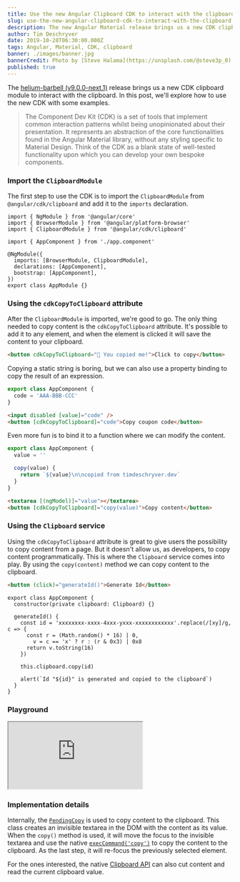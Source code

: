 ```yaml
---
title: Use the new Angular Clipboard CDK to interact with the clipboard
slug: use-the-new-angular-clipboard-cdk-to-interact-with-the-clipboard
description: The new Angular Material release brings us a new CDK clipboard module to interact with the clipboard. In this post, we'll explore how to use the new Clipboard CDK by going over some examples.
author: Tim Deschryver
date: 2019-10-28T06:30:00.000Z
tags: Angular, Material, CDK, clipboard
banner: ./images/banner.jpg
bannerCredit: Photo by [Steve Halama](https://unsplash.com/@steve3p_0) on [Unsplash](https://unsplash.com)
published: true
---
```


The [helium-barbell (v9.0.0-next.1)](https://github.com/angular/components/releases/tag/9.0.0-next.1) release brings us a new CDK clipboard module to interact with the clipboard. In this post, we'll explore how to use the new CDK with some examples.

> The Component Dev Kit (CDK) is a set of tools that implement common interaction patterns whilst being unopinionated about their presentation. It represents an abstraction of the core functionalities found in the Angular Material library, without any styling specific to Material Design. Think of the CDK as a blank state of well-tested functionality upon which you can develop your own bespoke components.

### Import the `ClipboardModule`

The first step to use the CDK is to import the `ClipboardModule` from `@angular/cdk/clipboard` and add it to the `imports` declaration.

```ts{3}{10}
import { NgModule } from '@angular/core'
import { BrowserModule } from '@angular/platform-browser'
import { ClipboardModule } from '@angular/cdk/clipboard'

import { AppComponent } from './app.component'

@NgModule({
  imports: [BrowserModule, ClipboardModule],
  declarations: [AppComponent],
  bootstrap: [AppComponent],
})
export class AppModule {}
```

### Using the `cdkCopyToClipboard` attribute

After the `ClipboardModule` is imported, we're good to go.
The only thing needed to copy content is the `cdkCopyToClipboard` attribute.
It's possible to add it to any element, and when the element is clicked it will save the content to your clipboard.

```html
<button cdkCopyToClipboard="👋 You copied me!">Click to copy</button>
```

Copying a static string is boring, but we can also use a property binding to copy the result of an expression.

```ts
export class AppComponent {
  code = 'AAA-BBB-CCC'
}
```

```html
<input disabled [value]="code" />
<button [cdkCopyToClipboard]="code">Copy coupon code</button>
```

Even more fun is to bind it to a function where we can modify the content.

```ts
export class AppComponent {
  value = ''

  copy(value) {
    return `${value}\n\ncopied from timdeschryver.dev`
  }
}
```

```html
<textarea [(ngModel)]="value"></textarea>
<button [cdkCopyToClipboard]="copy(value)">Copy content</button>
```

### Using the `Clipboard` service

Using the `cdkCopyToClipboard` attribute is great to give users the possibility to copy content from a page.
But it doesn't allow us, as developers, to copy content programmatically. This is where the `Clipboard` service comes into play. By using the `copy(content)` method we can copy content to the clipboard.

```html
<button (click)="generateId()">Generate Id</button>
```

```ts{2}{10}
export class AppComponent {
  constructor(private clipboard: Clipboard) {}

  generateId() {
    const id = 'xxxxxxxx-xxxx-4xxx-yxxx-xxxxxxxxxxxx'.replace(/[xy]/g, c => {
      const r = (Math.random() * 16) | 0,
        v = c == 'x' ? r : (r & 0x3) | 0x8
      return v.toString(16)
    })

    this.clipboard.copy(id)

    alert(`Id "${id}" is generated and copied to the clipboard`)
  }
}
```

### Playground

<iframe src="https://stackblitz.com/edit/angular-u8dyx6?ctl=1&embed=1&file=src/app/app.component.html&hideExplorer=1" title="clipboard-playground"></iframe>

### Implementation details

Internally, the [`PendingCopy`](https://github.com/angular/components/blob/master/src/cdk/clipboard/pending-copy.ts) is used to copy content to the clipboard. This class creates an invisible textarea in the DOM with the content as its value. When the `copy()` method is used, it will move the focus to the invisible textarea and use the native [`execCommand('copy')`](https://developer.mozilla.org/en-US/docs/Mozilla/Add-ons/WebExtensions/Interact_with_the_clipboard) to copy the content to the clipboard. As the last step, it will re-focus the previously selected element.

For the ones interested, the native [Clipboard API](https://developer.mozilla.org/en-US/docs/Web/API/Clipboard_API) can also cut content and read the current clipboard value.
